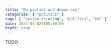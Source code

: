 ```yaml
---
title: "On parties and democracy"
categories: [ "politics" ]
tags: [ "system-thinking", "politics", "UK" ]
date: 2024-05-029T05:00:00
draft: true
---
```


TODO